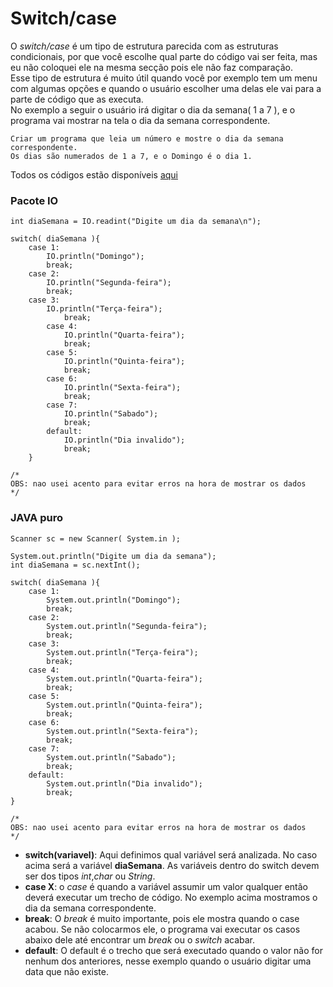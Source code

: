 # Switch/case

O *switch/case* é um tipo de estrutura parecida com as estruturas condicionais, por que você escolhe qual parte do código vai ser feita, mas eu não coloquei ele na mesma secção pois ele não faz comparação.<br />
Esse tipo de estrutura é muito útil quando você por exemplo tem um menu com algumas opções e quando o usuário escolher uma delas ele vai para a parte de código que as executa.<br/>
No exemplo a seguir o usuário irá digitar o dia da semana( 1 a 7 ), e o programa vai mostrar na tela o dia da semana correspondente.<br />

```
Criar um programa que leia um número e mostre o dia da semana correspondente.
Os dias são numerados de 1 a 7, e o Domingo é o dia 1.
```

Todos os códigos estão disponíveis [aqui](https://github.com/AlexandreVelloso/Introducao_JAVA/tree/master/Switch%20case/C%C3%B3digo)

### Pacote IO
```
int diaSemana = IO.readint("Digite um dia da semana\n");

switch( diaSemana ){
    case 1:
        IO.println("Domingo");
        break;
    case 2:
        IO.println("Segunda-feira");
        break;
    case 3:
        IO.println("Terça-feira");
            break;
        case 4:
            IO.println("Quarta-feira");
            break;
        case 5:
            IO.println("Quinta-feira");
            break;
        case 6:
            IO.println("Sexta-feira");
            break;
        case 7:
            IO.println("Sabado");
            break;
        default:
            IO.println("Dia invalido");
            break;
    }

/*
OBS: nao usei acento para evitar erros na hora de mostrar os dados
*/
```

### JAVA puro
```
Scanner sc = new Scanner( System.in );

System.out.println("Digite um dia da semana");
int diaSemana = sc.nextInt();

switch( diaSemana ){
    case 1:
        System.out.println("Domingo");
        break;
    case 2:
        System.out.println("Segunda-feira");
        break;
    case 3:
        System.out.println("Terça-feira");
        break;
    case 4:
        System.out.println("Quarta-feira");
        break;
    case 5:
        System.out.println("Quinta-feira");
        break;
    case 6:
        System.out.println("Sexta-feira");
        break;
    case 7:
        System.out.println("Sabado");
        break;
    default:
        System.out.println("Dia invalido");
        break;
}

/*
OBS: nao usei acento para evitar erros na hora de mostrar os dados
*/
```

* **switch(variavel)**: Aqui definimos qual variável será analizada. No caso acima será a variável **diaSemana**. As variáveis dentro do switch devem ser dos tipos *int*,*char* ou *String*.
* **case X**: o *case* é quando a variável assumir um valor qualquer então deverá executar um trecho de código. No exemplo acima mostramos o dia da semana correspondente.
* **break**: O *break* é muito importante, pois ele mostra quando o case acabou. Se não colocarmos ele, o programa vai executar os casos abaixo dele até encontrar um *break* ou o *switch* acabar.
* **default**: O default é o trecho que será executado quando o valor não for nenhum dos anteriores, nesse exemplo quando o usuário digitar uma data que não existe.
